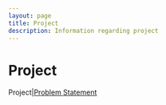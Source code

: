 ```yaml
---
layout: page
title: Project
description: Information regarding project 
---
```


# Project

Project|[Problem Statement](https://weiserlab.github.io/wirelessnetworking/Project.pdf)
